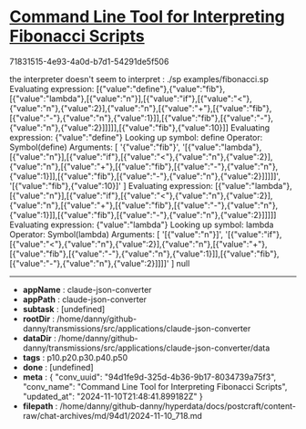 # [Command Line Tool for Interpreting Fibonacci Scripts](https://claude.ai/chat/94d1fe9d-325d-4b36-9b17-8034739a75f3)

71831515-4e93-4a0d-b7d1-54291de5f506

the interpreter doesn't seem to interpret :
./sp examples/fibonacci.sp
Evaluating expression: [{"value":"define"},{"value":"fib"},[{"value":"lambda"},[{"value":"n"}],[{"value":"if"},[{"value":"<"},{"value":"n"},{"value":2}],{"value":"n"},[{"value":"+"},[{"value":"fib"},[{"value":"-"},{"value":"n"},{"value":1}]],[{"value":"fib"},[{"value":"-"},{"value":"n"},{"value":2}]]]]],[{"value":"fib"},{"value":10}]]
Evaluating expression: {"value":"define"}
Looking up symbol: define
Operator: Symbol(define)
Arguments: [
  '{"value":"fib"}',
  '[{"value":"lambda"},[{"value":"n"}],[{"value":"if"},[{"value":"<"},{"value":"n"},{"value":2}],{"value":"n"},[{"value":"+"},[{"value":"fib"},[{"value":"-"},{"value":"n"},{"value":1}]],[{"value":"fib"},[{"value":"-"},{"value":"n"},{"value":2}]]]]]',
  '[{"value":"fib"},{"value":10}]'
]
Evaluating expression: [{"value":"lambda"},[{"value":"n"}],[{"value":"if"},[{"value":"<"},{"value":"n"},{"value":2}],{"value":"n"},[{"value":"+"},[{"value":"fib"},[{"value":"-"},{"value":"n"},{"value":1}]],[{"value":"fib"},[{"value":"-"},{"value":"n"},{"value":2}]]]]]
Evaluating expression: {"value":"lambda"}
Looking up symbol: lambda
Operator: Symbol(lambda)
Arguments: [
  '[{"value":"n"}]',
  '[{"value":"if"},[{"value":"<"},{"value":"n"},{"value":2}],{"value":"n"},[{"value":"+"},[{"value":"fib"},[{"value":"-"},{"value":"n"},{"value":1}]],[{"value":"fib"},[{"value":"-"},{"value":"n"},{"value":2}]]]]'
]
null

---

* **appName** : claude-json-converter
* **appPath** : claude-json-converter
* **subtask** : [undefined]
* **rootDir** : /home/danny/github-danny/transmissions/src/applications/claude-json-converter
* **dataDir** : /home/danny/github-danny/transmissions/src/applications/claude-json-converter/data
* **tags** : p10.p20.p30.p40.p50
* **done** : [undefined]
* **meta** : {
  "conv_uuid": "94d1fe9d-325d-4b36-9b17-8034739a75f3",
  "conv_name": "Command Line Tool for Interpreting Fibonacci Scripts",
  "updated_at": "2024-11-10T21:48:41.899182Z"
}
* **filepath** : /home/danny/github-danny/hyperdata/docs/postcraft/content-raw/chat-archives/md/94d1/2024-11-10_718.md